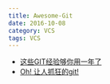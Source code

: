 ```yaml
---
title: Awesome-Git
date: 2016-10-08
category: VCS
tags: VCS
---
```


- [这些GIT经验够你用一年了](http://www.techug.com/some-git-tips)
- [Oh! 让人抓狂的git!](http://www.techug.com/oh-shit-git)

